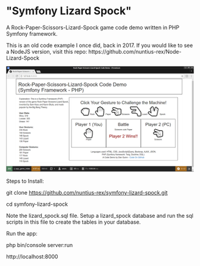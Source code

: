 # "Symfony Lizard Spock"

<p>A Rock-Paper-Scissors-Lizard-Spock game code demo written in PHP Symfony framework.</p>

<p>This is an old code example I once did, back in 2017. If you would like to see a NodeJS version, 
visit this repo: https://github.com/nuntius-rex/Node-Lizard-Spock</p>

![Preview](/web/preview.png?raw=true "Preview")

Steps to Install:

git clone https://github.com/nuntius-rex/symfony-lizard-spock.git

cd symfony-lizard-spock

Note the lizard_spock.sql file. Setup a lizard_spock database and run the sql scripts in this file to create the tables in your database.

Run the app:

php bin/console server:run

http://localhost:8000

